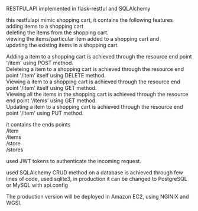 RESTFULAPI implemented in flask-restful and SQLAlchemy

this restfulapi mimic shopping cart, it contains the following features<br/>
   adding items to a shopping cart<br/> 
   deleting the items from the shopping cart.<br/>
   viewing the items/particular item added to a shopping cart and<br/>
   updating the existing items in a shopping cart.<br/>

Adding a item to a shopping cart is achieved through the resource end point '/item' using POST method.<br/>
Deleteing a item to a shopping cart is achieved through the resource end point '/item' itself using DELETE method.<br/>
Viewing a item to a shopping cart is achieved through the resource end point '/item' itself using GET method.<br/>
Viewing all the items in the shopping cart is achieved through the resource end point '/items'  using GET method.<br/>
Updating a item to a shopping cart is achieved through the resource end point '/item' using PUT method.<br/>


it contains the ends points<br/> 
/item<br/>
/items<br/>
/store<br/>
/stores<br/>

used JWT tokens to authenticate the incoming request.<br/>

used SQLAlchemy CRUD method on a database is achieved through few lines of code, used sqlite3, in production it can be changed to PostgreSQL or MySQL with api.config <br/>

The production version will be deployed in Amazon EC2, using NGINIX and WGSI.<br/>
